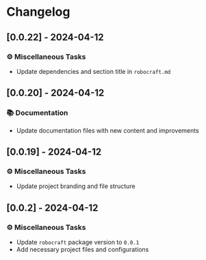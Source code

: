 # Changelog

## [0.0.22] - 2024-04-12

### <!-- 7 -->⚙️ Miscellaneous Tasks

- Update dependencies and section title in `robocraft.md`

## [0.0.20] - 2024-04-12

### <!-- 3 -->📚 Documentation

- Update documentation files with new content and improvements

## [0.0.19] - 2024-04-12

### <!-- 7 -->⚙️ Miscellaneous Tasks

- Update project branding and file structure

## [0.0.2] - 2024-04-12

### <!-- 7 -->⚙️ Miscellaneous Tasks

- Update `robocraft` package version to `0.0.1`
- Add necessary project files and configurations

<!-- BRESILLA -->
